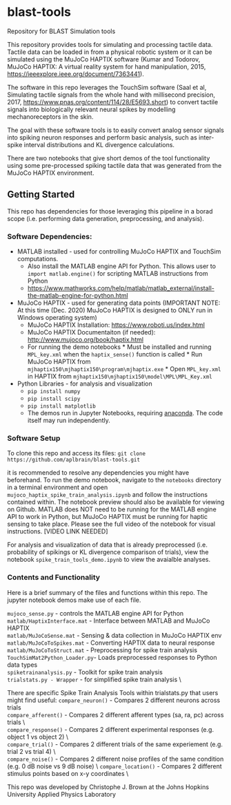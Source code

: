 # blast-tools
Repository for BLAST Simulation tools

This repository provides tools for simulating and processing tactile data. Tactile data can be loaded in from a physical robotic system or it can be simulated using the MuJoCo HAPTIX software (Kumar and Todorov, MuJoCo HAPTIX: A virtual reality system for hand manipulation, 2015, https://ieeexplore.ieee.org/document/7363441). 

The software in this repo leverages the TouchSim software (Saal et al, Simulating tactile signals from the whole hand with millisecond precision, 2017, https://www.pnas.org/content/114/28/E5693.short) to convert tactile signals into biologically relevant neural spikes by modelling mechanoreceptors in the skin.

The goal with these software tools is to easily convert analog sensor signals into spiking neuron responses and perform basic analysis, such as inter-spike interval distributions and KL divergence calculations.

There are two notebooks that give short demos of the tool functionality using some pre-processed spiking tactile data that was generated from the MuJoCo HAPTIX environment.

## Getting Started

This repo has dependencies for those leveraging this pipeline in a borad scope (i.e. performing data generation, preprocessing, and analysis).

### Software Dependencies:
* MATLAB installed - used for controlling MuJoCo HAPTIX and TouchSim computations.
    * Also install the MATLAB engine API for Python. This allows user to `import matlab.engine()` for scripting MATLAB instructions from Python
    * https://www.mathworks.com/help/matlab/matlab_external/install-the-matlab-engine-for-python.html
* MuJoCo HAPTIX - used for generating data points (IMPORTANT NOTE: At this time (Dec. 2020) MuJoCo HAPTIX is designed to ONLY run in Windows operating system)
    * MuJoCo HAPTIX Installation: https://www.roboti.us/index.html
    * MuJoCo HAPTIX Documentaiton (if needed): http://www.mujoco.org/book/haptix.html
    * For running the demo notebooks
          * Must be installed and running `MPL_key.xml` when the `haptix_sense()` function is called
          * Run MuJoCo HAPTIX from `mjhaptix150\mjhaptix150\program\mjhaptix.exe`
          * Open `MPL_key.xml` in HAPTIX from  `mjhaptix150\mjhaptix150\model\MPL\MPL_Key.xml`
* Python Libraries - for analysis and visualization
    * `pip install numpy`
    * `pip install scipy`
    * `pip install matplotlib`
    * The demos run in Jupyter Notebooks, requiring [anaconda](https://docs.anaconda.com/anaconda/install/). The code itself may run independently.
          
### Software Setup

To clone this repo and access its files: `git clone https://github.com/aplbrain/blast-tools.git`

it is recommended to resolve any dependencies you might have beforehand. To run the demo notebook, navigate to the `notebooks` directory in a terminal environment and open `mujoco_haptix_spike_train_analysis.ipynb` and follow the instructions contained within. The notebook preview should also be available for viewing on Github. MATLAB does NOT need to be running for the MATLAB engine API to work in Python, but MuJoCo HAPTIX must be running for haptic sensing to take place. Please see the full video of the notebook for visual instructions. [VIDEO LINK NEEDED]

For analysis and visualization of data that is already preprocessed (i.e. probability of spikings or KL divergence comparison of trials), view the notebook `spike_train_tools_demo.ipynb` to view the avaialble analyses.

### Contents and Functionality

Here is a brief summary of the files and functions within this repo. The jupyter notebook demos make use of each file.

`mujoco_sense.py`             - controls the MATLAB engine API for Python \
`matlab/HaptixInterface.mat`  - Interface between MATLAB and MuJoCo HAPTIX \
`matlab/MuJoCoSense.mat`      - Sensing & data collection in MuJoCo HAPTIX env \
`matlab/MuJoCoToSpikes.mat`   - Converting HAPTIX data to neural response \
`matlab/MuJoCoToStruct.mat`   - Preprocessing for spike train analysis \
`TouchSimMat2Python_Loader.py`- Loads preprocessed responses to Python data types \
`spiketrainanalysis.py`       - Toolkit for spike train analysis \
`trialstats.py - Wrapper`     - for simplified spike train analysis \

There are specific Spike Train Analysis Tools within trialstats.py that users might find useful:
`compare_neuron()`   - Compares 2 different neurons across trials \
`compare_afferent()` - Compares 2 different afferent types (sa, ra, pc) across trials \  
`compare_response()` - Compares 2 different experimental responses (e.g. object 1 vs object 2) \  
`compare_trial()`    - Compares 2 different trials of the same experiement (e.g. trial 2 vs trial 4) \  
`compare_noise()`    - Compares 2 different noise profiles of the same condition (e.g. 0 dB noise vs 9 dB noise) \ 
`compare_location()` - Compares 2 different stimulus points based on x-y coordinates \

This repo was developed by Christophe J. Brown at the Johns Hopkins University Applied Physics Laboratory
 
